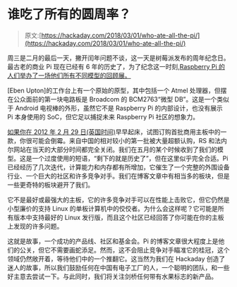 # 谁吃了所有的圆周率？

> 原文:[https://hackaday.com/2018/03/01/who-ate-all-the-pi/](https://hackaday.com/2018/03/01/who-ate-all-the-pi/)

周三是二月的最后一天，撇开闰年问题不谈，这一天是树莓派发布的周年纪念日。最古老的商业 Pi 现在已经有 6 年的历史了，为了纪念这一时刻,[Raspberry Pi 的人们举办了一场他们所有不同模型的回顾展。](https://www.raspberrypi.org/blog/happy-birthday-2018/)

[Eben Upton]的工作台上有一个原始的原型，其中包括一个 Atmel 处理器，但摆在公众面前的第一块电路板是 Broadcom 的 BCM2763“微型 DB”。这是一个类似于 Android 电视棒的外形，虽然它不是 Raspberry Pi 的内部设计，也没有展示 Pi 本身使用的 SoC，但它足以捕捉未来 Raspberry Pi 社区的想象力。

[如果你在 2012 年 2 月 29 日(英国时间)](https://hackaday.com/2012/02/29/raspberry-pi-launched/)早早起床，试图订购首批商用主板中的一款，你很可能会倒霉。来自中国的相对较小的第一批被大量超额认购，RS 和法内尔网站在当天的大部分时间都完全关闭。我们在五月的某个时候收到了我们的模型。这是一个过度使用的短语，“剩下的就是历史了”，但在这里似乎完全合适。Pi 已经经历了几次迭代，计算能力和内存都有所增加，它催生了一个完整的外围设备行业、一个巨大的社区和许多竞争对手。我们在博客文章中有相当多的板块，但是一些更奇特的板块避开了我们。

它不是最好或最强大的主板，它的许多竞争对手可以在性能上击败它，但它仍然是小型廉价的支持 Linux 的单板计算机中的佼佼者。为什么会这样呢？它可能是所有版本中支持最好的 Linux 发行版，而且这个社区已经回答了你可能在你的主板上发现的许多问题。

这就是故事，一个成功的产品线、社区和基金会。Pi 的博客文章很大程度上是他们的公关，但它不需要画蛇添足。然而，这不会阻止竞争对手瞄准它的桂冠，这个领域仍然敞开着，等待他们中的一个推翻它。这当然为我们在 Hackaday 创造了迷人的故事，所以我们鼓励任何在中国有电子工厂的人，一个聪明的团队，和一些好主意去尝试一下。与此同时，我们将关注剑桥任何带有水果标志的新产品。
